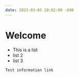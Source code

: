 ```yaml
---
date: 2023-03-05 20:02:00 -600
---
```


# Welcome

* This is a list
* list 2
* list 3


```
Test information link 
```

